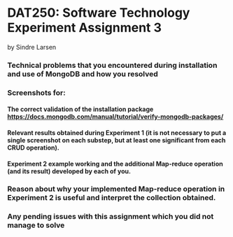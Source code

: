 # DAT250: Software Technology Experiment Assignment 3
by Sindre Larsen

### Technical problems that you encountered during installation and use of MongoDB and how you resolved


### Screenshots for:
#### The correct validation of the installation package https://docs.mongodb.com/manual/tutorial/verify-mongodb-packages/

#### Relevant results obtained during Experiment 1 (it is not necessary to put a single screenshot on each substep, but at least one significant from each CRUD operation).

#### Experiment 2 example working and the additional Map-reduce operation (and its result) developed by each of you.

### Reason about why your implemented Map-reduce operation in Experiment 2 is useful and interpret the collection obtained.

### Any pending issues with this assignment which you did not manage to solve